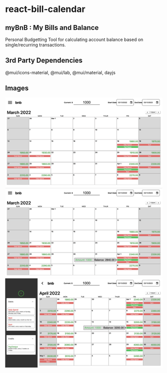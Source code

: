 # react-bill-calendar

## myBnB : My Bills and Balance

Personal Budgetting Tool for calculating account balance based on single/recurring transactions.

## 3rd Party Dependencies

@mui/icons-material, @mui/lab, @mui/material, dayjs

## Images

![alt text](https://github.com/chrisafinotan/react-bill-calendar/blob/master/web_sc/SC1.png?raw=true)
![alt text](https://github.com/chrisafinotan/react-bill-calendar/blob/master/web_sc/SC2.png?raw=true)
![alt text](https://github.com/chrisafinotan/react-bill-calendar/blob/master/web_sc/SC3.png?raw=true)
